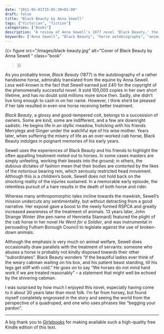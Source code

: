 ```yaml
---
date: "2011-03-01T15:05:30+01:00"
draft: false
title: "Black Beauty by Anna Sewell"
tags: ["Victorian", "fiction"]
categories: ["Books"]
description: "A review of Anna Sewell's 1877 novel 'Black Beauty,' the autobiography of a horse experiencing both kindness and cruelty from various owners. Discover how this children's classic advanced animal welfare and influenced the RSPCA's early campaigns."
keywords: ["Anna Sewell", "Black Beauty", "horse autobiography", "animal welfare", "RSPCA", "cab horses", "children's classic", "anthropomorphic fiction"]
---
```


{{< figure
  src="/images/black-beauty.jpg"
  alt="Cover of Black Beauty by Anna Sewell "
  class="book"
>}}

As you probably know, _Black Beauty_ (1877) is the autobiography of a rather handsome horse, admirably translated from the equine by Anna Sewell. Less well-known is the fact that Sewell earned just £40 for the copyright of the phenomenally successful novel. It sold 100,000 copies in her own short lifetime, and has no doubt sold millions more since then. Sadly, she didn’t live long enough to cash in on her name. However, I think she’d be pleased if her tale resulted in even one horse receiving better treatment.

_Black Beauty_, a glossy and good-tempered colt, belongs to a succession of owners. Some are kind, some are indifferent, and a few are downright sadistic. He begins life in an idyllic meadow, frolicking with his friends Merrylegs and Ginger under the watchful eye of his wise mother. Years later, when suffering the misery of life as an over-worked cab horse, Black Beauty indulges in poignant memories of his early years.

Sewell uses the experiences of Black Beauty and his friends to highlight the often appalling treatment meted out to horses. In some cases masters are simply unfeeling, working their beasts into the ground; in others, the dubious dictates of fashion mean that their bodies are contorted by the likes of the notorious bearing rein, which seriously restricted head movement. Although this is a children’s book, Sewell does not hold back on the shocking reality of the injuries sustained. In a memorable early episode, the relentless pursuit of a hare results in the death of both horse and rider.

Whereas many anthropomorphic tales incline towards the mawkish, Sewell’s mission undercuts any sentimentality, but without detracting from a good narrative. Her exposé gave a boost to the newly formed RSPCA and greatly increased awareness of the treatment of animals. 13 years later, John Strange Winter (the pen name of Henrietta Stannard) featured the plight of the cab horse in her novel _He Went for a Soldier_, and was instrumental in persuading Fulham Borough Council to legislate against the use of broken-down animals.

Although the emphasis is very much on animal welfare, Sewell does occasionally draw parallels with the treatment of servants: someone who abuses a horse is probably not kindly disposed towards their other “subordinates”. Black Beauty wonders “if the beautiful ladies ever think of the weary cabman waiting on his box, and his patient beast standing, till his legs get stiff with cold.” He goes on to say “We horses do not mind hard work if we are treated reasonably” – a statement that might well be echoed by the shivering cabman.

I was surprised by how much I enjoyed this novel, especially having come to it about 30 years later than most folk. I’m far from horsey, but found myself completely engrossed in the story and seeing the world from the perspective of a quadruped, and one who uses phrases like “begging your pardon”. 

---

A big thank you to [Girlebooks](http://www.girlebooks.com/) for making available such a high-quality free Kindle edition of this text.
